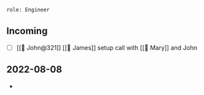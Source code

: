 ```meta
role: Engineer
```

## Incoming
<!-- #query task where name =~ /[[🧑 James]]/ render "template/task" -->
* [ ] [[🧑 John@321]] [[🧑 James]] setup call with [[🧑 Mary]] and John
<!-- /query -->

## 2022-08-08
* 